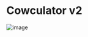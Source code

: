# Cowculator v2

![image](https://github.com/user-attachments/assets/710892cb-0889-41b4-9035-60da932e805e)
